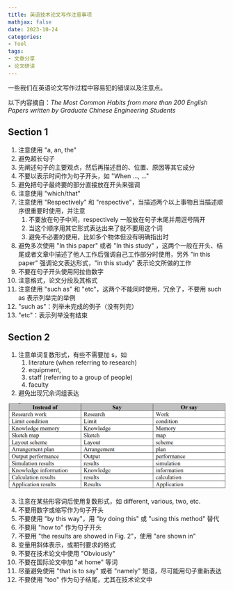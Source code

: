 ```yaml
---
title: 英语技术论文写作注意事项
mathjax: false
date: 2023-10-24
categories: 
- Tool
tags:
- 文章分享
- 论文研读
---
```


一些我们在英语论文写作过程中容易犯的错误以及注意点。

以下内容摘自：*The Most Common Habits from more than 200 English Papers written by Graduate Chinese Engineering Students*

<!-- more -->

## Section 1

1. 注意使用 "a, an, the" 
2. 避免超长句子
3. 先阐述句子的主要观点，然后再描述目的、位置、原因等其它成分
4. 不要以表示时间作为句子开头，如 "When ..., ..."
5. 避免把句子最终要的部分直接放在开头来强调
6. 注意使用 "which/that"
7. 注意使用 "Respectively" 和 "respective"，当描述两个以上事物且当描述顺序很重要时使用，并注意
   1. 不要放在句子中间，respectively 一般放在句子末尾并用逗号隔开
   2. 当这个顺序用其它形式表达出来了就不要用这个词
   3. 避免不必要的使用，比如多个物体但没有明确指出时
8. 避免多次使用 "In this paper" 或者 "In this study" ，这两个一般在开头、结尾或者文章中描述了他人工作后强调自己工作部分时使用，另外 "in this paper" 强调论文表达形式，"in this study" 表示论文所做的工作
9. 不要在句子开头使用阿拉伯数字
10. 注意格式，论文分段及其格式
11. 注意使用 "such as" 和 "etc"，这两个不能同时使用，冗余了，不要用 such as 表示列举完的举例
   1. "such as"：列举未完成的例子（没有列完）
   2. "etc"：表示列举没有结束
## Section 2

1. 注意单词复数形式，有些不需要加 s，如
   1. literature (when referring to research) 
   2. equipment,
   3. staff (referring to a group of people)
   4. faculty
2. 避免出现冗余词组表达

![](/assets/ArticleImg/2023/英语技术论文写作注意事项.assets/image.png)

3. 注意在某些形容词后使用复数形式，如 different, various, two, etc.
4. 不要用数字或缩写作为句子开头
5. 不要使用 "by this way"，用 "by doing this" 或 "using this method" 替代
6. 不要用 "how to" 作为句子开头
7. 不要用 "the results are showed in Fig. 2"，使用 "are shown in"
8. 变量用斜体表示，或期刊要求的格式
9. 不要在技术论文中使用 "Obviously"
10. 不要在国际论文中加 "at home" 等词
11. 尽量避免使用 "that is to say" 或者 "namely" 短语，尽可能用句子重新表达
12. 不要使用 "too" 作为句子结尾，尤其在技术论文中